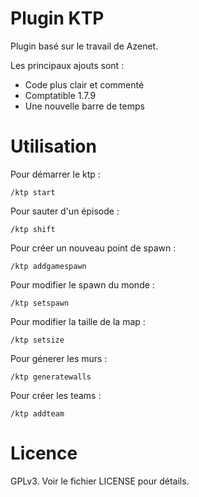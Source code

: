 Plugin KTP
==========

Plugin basé sur le travail de Azenet.

Les principaux ajouts sont :
 * Code plus clair et commenté
 * Comptatible 1.7.9
 * Une nouvelle barre de temps

Utilisation
==========

Pour démarrer le ktp :

```
/ktp start
```

Pour sauter d'un épisode :
```
/ktp shift
```

Pour créer un nouveau point de spawn :
```
/ktp addgamespawn
```

Pour modifier le spawn du monde :
```
/ktp setspawn
```

Pour modifier la taille de la map :
```
/ktp setsize
```

Pour génerer les murs :
```
/ktp generatewalls
```

Pour créer les teams :
```
/ktp addteam
```

Licence
=======

GPLv3. Voir le fichier LICENSE pour détails.